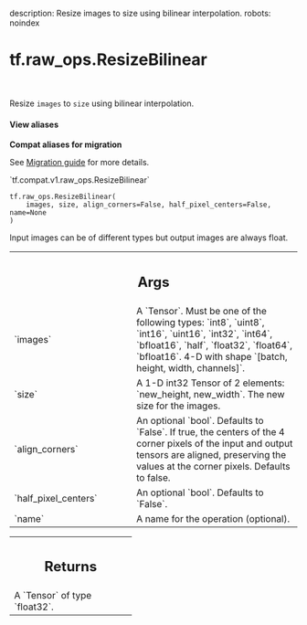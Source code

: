 description: Resize images to size using bilinear interpolation.
robots: noindex

# tf.raw_ops.ResizeBilinear

<!-- Insert buttons and diff -->

<table class="tfo-notebook-buttons tfo-api nocontent" align="left">

</table>



Resize `images` to `size` using bilinear interpolation.


<section class="expandable">
  <h4 class="showalways">View aliases</h4>
  <p>
<b>Compat aliases for migration</b>
<p>See
<a href="https://www.tensorflow.org/guide/migrate">Migration guide</a> for
more details.</p>
<p>`tf.compat.v1.raw_ops.ResizeBilinear`</p>
</p>
</section>

<pre class="devsite-click-to-copy prettyprint lang-py tfo-signature-link">
<code>tf.raw_ops.ResizeBilinear(
    images, size, align_corners=False, half_pixel_centers=False, name=None
)
</code></pre>



<!-- Placeholder for "Used in" -->

Input images can be of different types but output images are always float.

<!-- Tabular view -->
 <table class="responsive fixed orange">
<colgroup><col width="214px"><col></colgroup>
<tr><th colspan="2"><h2 class="add-link">Args</h2></th></tr>

<tr>
<td>
`images`<a id="images"></a>
</td>
<td>
A `Tensor`. Must be one of the following types: `int8`, `uint8`, `int16`, `uint16`, `int32`, `int64`, `bfloat16`, `half`, `float32`, `float64`, `bfloat16`.
4-D with shape `[batch, height, width, channels]`.
</td>
</tr><tr>
<td>
`size`<a id="size"></a>
</td>
<td>
 A 1-D int32 Tensor of 2 elements: `new_height, new_width`.  The
new size for the images.
</td>
</tr><tr>
<td>
`align_corners`<a id="align_corners"></a>
</td>
<td>
An optional `bool`. Defaults to `False`.
If true, the centers of the 4 corner pixels of the input and output tensors are
aligned, preserving the values at the corner pixels. Defaults to false.
</td>
</tr><tr>
<td>
`half_pixel_centers`<a id="half_pixel_centers"></a>
</td>
<td>
An optional `bool`. Defaults to `False`.
</td>
</tr><tr>
<td>
`name`<a id="name"></a>
</td>
<td>
A name for the operation (optional).
</td>
</tr>
</table>



<!-- Tabular view -->
 <table class="responsive fixed orange">
<colgroup><col width="214px"><col></colgroup>
<tr><th colspan="2"><h2 class="add-link">Returns</h2></th></tr>
<tr class="alt">
<td colspan="2">
A `Tensor` of type `float32`.
</td>
</tr>

</table>

